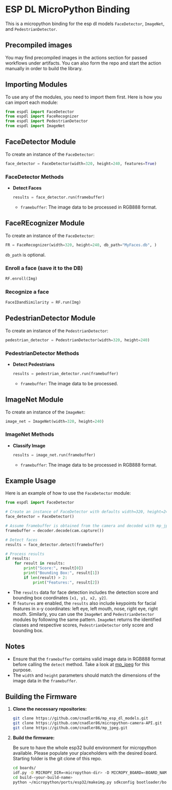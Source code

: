 # ESP DL MicroPython Binding

This is a micropython binding for the esp dl models `FaceDetector`, `ImageNet`, and `PedestrianDetector`.

## Precompiled images

You may find precompiled images in the actions section for passed workflows under artifacts. You can also form the repo and start the action manually in order to build the library.

## Importing Modules

To use any of the modules, you need to import them first. Here is how you can import each module:

```python
from espdl import FaceDetector
from espdl import FaceRecognizer
from espdl import PedestrianDetector
from espdl import ImageNet
```

## FaceDetector Module

To create an instance of the `FaceDetector`:

```python
face_detector = FaceDetector(width=320, height=240, features=True)
```

### FaceDetector Methods

- **Detect Faces**

  ```python
  results = face_detector.run(framebuffer)
  ```

  - `framebuffer`: The image data to be processed in RGB888 format.

## FaceREcognizer Module

To create an instance of the `FaceDetector`:

```python
FR = FaceRecognizer(width=320, height=240, db_path="MyFaces.db", )
```

`db_path` is optional.

### Enroll a face (save it to the DB)
```python
RF.enroll(Img)
```

### Recognize a face
```python
FaceIDandSimilarity = RF.run(Img)
```

## PedestrianDetector Module

To create an instance of the `PedestrianDetector`:

```python
pedestrian_detector = PedestrianDetector(width=320, height=240)
```

### PedestrianDetector Methods

- **Detect Pedestrians**

  ```python
  results = pedestrian_detector.run(framebuffer)
  ```

  - `framebuffer`: The image data to be processed.

## ImageNet Module

To create an instance of the `ImageNet`:

```python
image_net = ImageNet(width=320, height=240)
```

### ImageNet Methods

- **Classify Image**

  ```python
  results = image_net.run(framebuffer)
  ```

  - `framebuffer`: The image data to be processed in RGB888 format.

## Example Usage

Here is an example of how to use the `FaceDetector` module:

```python
from espdl import FaceDetector

# Create an instance of FaceDetector with defaults width=320, height=240, features=True
face_detector = FaceDetector()

# Assume framebuffer is obtained from the camera and decoded with mp_jpeg to RGB888
framebuffer = decoder.decode(cam.capture())

# Detect faces
results = face_detector.detect(framebuffer)

# Process results
if results:
    for result in results:
        print("Score:", result[0])
        print("Bounding Box:", result[1])
        if len(result) > 2:
            print("Features:", result[2])
```

- The `results` data for face detection includes the detection score and bounding box coordinates `[x1, y1, x2, y2]`.
- If `features` are enabled, the `results` also include keypoints for facial features in x-y coordinates: left eye, left mouth, nose, right eye, right mouth.
Similarly, you can use the `ImageNet` and `PedestrianDetector` modules by following the same pattern.
`ImageNet` returns the identified classes and respective scores, `PedestrianDetector` only score and bounding box.

## Notes

- Ensure that the `framebuffer` contains valid image data in RGB888 format before calling the `detect` method. Take a look at [mp_jpeg](https://github.com/cnadler86/mp_jpeg/) for this purpose.
- The `width` and `height` parameters should match the dimensions of the image data in the `framebuffer`.

## Building the Firmware

1. **Clone the necessary repositories:**

    ```sh
    git clone https://github.com/cnadler86/mp_esp_dl_models.git
    git clone https://github.com/cnadler86/micropython-camera-API.git
    git clone https://github.com/cnadler86/mp_jpeg.git
    ```

2. **Build the firmware:**

    Be sure to have the whole esp32 build environment for micropython available.
    Please populate your placeholders with the desired board. Starting folder is the git clone of this repo.

    ```sh
    cd boards/
    idf.py -D MICROPY_DIR=<micropython-dir> -D MICROPY_BOARD=<BOARD_NAME> -D MICROPY_BOARD_VARIANT=<BOARD_VARIANT> -B build-<your-build-name> build
    cd build-<your-build-name>
    python ~/micropython/ports/esp32/makeimg.py sdkconfig bootloader/bootloader.bin partition_table/partition-table.bin micropython.bin firmware.bin micropython.uf2
    ```
